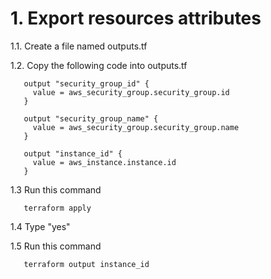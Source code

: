 # 1. Export resources attributes
1.1. Create a file named outputs.tf

1.2. Copy the following code into outputs.tf
```
   output "security_group_id" {
     value = aws_security_group.security_group.id
   }

   output "security_group_name" {
     value = aws_security_group.security_group.name
   }
   
   output "instance_id" {
     value = aws_instance.instance.id
   }
```

1.3 Run this command

```
   terraform apply
```
1.4 Type "yes"

1.5 Run this command

```
   terraform output instance_id
```


